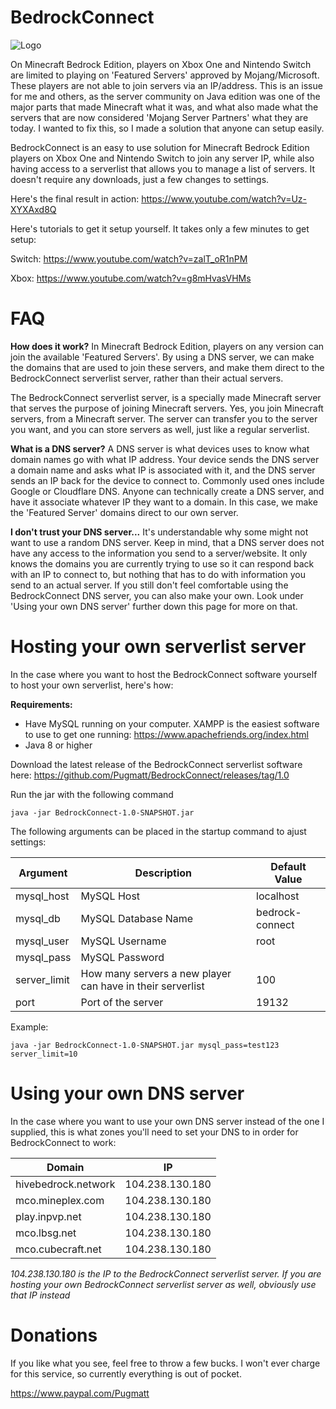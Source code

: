 # BedrockConnect

![Logo](https://i.imgur.com/H9zVzGT.png)

On Minecraft Bedrock Edition, players on Xbox One and Nintendo Switch are limited to playing on 'Featured Servers' approved by Mojang/Microsoft. These players are not able to join servers via an IP/address. This is an issue for me and others, as the server community on Java edition was one of the major parts that made Minecraft what it was, and what also made what the servers that are now considered 'Mojang Server Partners' what they are today. I wanted to fix this, so I made a solution that anyone can setup easily.

BedrockConnect is an easy to use solution for Minecraft Bedrock Edition players on Xbox One and Nintendo Switch to join any server IP, while also having access to a serverlist that allows you to manage a list of servers. It doesn't require any downloads, just a few changes to settings.

Here's the final result in action: https://www.youtube.com/watch?v=Uz-XYXAxd8Q

Here's tutorials to get it setup yourself. It takes only a few minutes to get setup:

Switch: https://www.youtube.com/watch?v=zalT_oR1nPM

Xbox: https://www.youtube.com/watch?v=g8mHvasVHMs

# FAQ

**How does it work?** In Minecraft Bedrock Edition, players on any version can join the available 'Featured Servers'. By using a DNS server, we can make the domains that are used to join these servers, and make them direct to the BedrockConnect serverlist server, rather than their actual servers.

The BedrockConnect serverlist server, is a specially made Minecraft server that serves the purpose of joining Minecraft servers. Yes, you join Minecraft servers, from a Minecraft server. The server can transfer you to the server you want, and you can store servers as well, just like a regular serverlist.

**What is a DNS server?** A DNS server is what devices uses to know what domain names go with what IP address. Your device sends the DNS server a domain name and asks what IP is associated with it, and the DNS server sends an IP back for the device to connect to. Commonly used ones include Google or Cloudflare DNS. Anyone can technically create a DNS server, and have it associate whatever IP they want to a domain. In this case, we make the 'Featured Server' domains direct to our own server.

**I don't trust your DNS server...** It's understandable why some might not want to use a random DNS server. Keep in mind, that a DNS server does not have any access to the information you send to a server/website. It only knows the domains you are currently trying to use so it can respond back with an IP to connect to, but nothing that has to do with information you send to an actual server. If you still don't feel comfortable using the BedrockConnect DNS server, you can also make your own. Look under 'Using your own DNS server' further down this page for more on that.



# Hosting your own serverlist server

In the case where you want to host the BedrockConnect software yourself to host your own serverlist, here's how:


**Requirements:**
- Have MySQL running on your computer. XAMPP is the easiest software to use to get one running: https://www.apachefriends.org/index.html
- Java 8 or higher

Download the latest release of the BedrockConnect serverlist software here: https://github.com/Pugmatt/BedrockConnect/releases/tag/1.0

Run the jar with the following command
```
java -jar BedrockConnect-1.0-SNAPSHOT.jar
```

The following arguments can be placed in the startup command to ajust settings:

| Argument  | Description | Default Value |
| ------------- | ------------- | ------------- |
| mysql_host  | MySQL Host  | localhost |
| mysql_db | MySQL Database Name  | bedrock-connect |
| mysql_user | MySQL Username  | root |
| mysql_pass | MySQL Password  |  |
| server_limit | How many servers a new player can have in their serverlist  | 100 |
| port | Port of the server  | 19132 |

Example:
```
java -jar BedrockConnect-1.0-SNAPSHOT.jar mysql_pass=test123 server_limit=10
```

# Using your own DNS server

In the case where you want to use your own DNS server instead of the one I supplied, this is what zones you'll need to set your DNS to in order for BedrockConnect to work:

| Domain  | IP |
| ------------- | ------------- |
| hivebedrock.network  | 104.238.130.180  |
| mco.mineplex.com | 104.238.130.180  | 
| play.inpvp.net | 104.238.130.180  |
| mco.lbsg.net | 104.238.130.180  |
| mco.cubecraft.net | 104.238.130.180  |

*104.238.130.180 is the IP to the BedrockConnect serverlist server. If you are hosting your own BedrockConnect serverlist server as well, obviously use that IP instead*

# Donations

If you like what you see, feel free to throw a few bucks. I won't ever charge for this service, so currently everything is out of pocket.

https://www.paypal.com/Pugmatt
